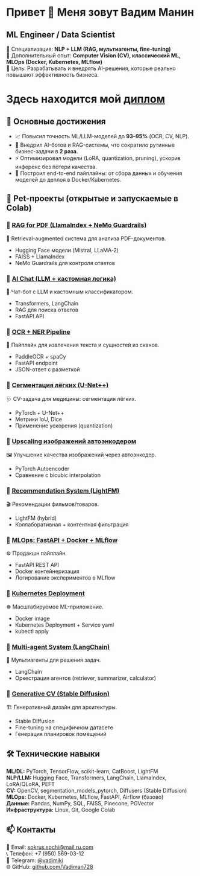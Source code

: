 # Привет 👋 Меня зовут Вадим Манин

## ML Engineer / Data Scientist  

🔹 Специализация: **NLP + LLM (RAG, мультиагенты, fine-tuning)**  
🔹 Дополнительный опыт: **Computer Vision (CV), классический ML, MLOps (Docker, Kubernetes, MLflow)**  
🔹 Цель: Разрабатывать и внедрять AI-решения, которые реально повышают эффективность бизнеса.  

# Здесь находится мой [диплом](https://github.com/Vadiman728/diplom)

## 🚀 Основные достижения
- 📈 Повысил точность ML/LLM-моделей до **93–95%** (OCR, CV, NLP).  
- 🤖 Внедрил AI-ботов и RAG-системы, что сократило рутинные бизнес-задачи в **2 раза**.  
- ⚡ Оптимизировал модели (LoRA, quantization, pruning), ускорив инференс без потери качества.  
- 🧩 Построил end-to-end пайплайны: от сбора данных и обучения моделей до деплоя в Docker/Kubernetes.  



## 💼 Pet-проекты (открытые и запускаемые в Colab)

### 🔹 [RAG for PDF (LlamaIndex + NeMo Guardrails)](https://github.com/Vadiman728/RAG-with-PDFfile)  
📖 Retrieval-augmented система для анализа PDF-документов.  
- Hugging Face модели (Mistral, LLaMA-2)  
- FAISS + LlamaIndex  
- NeMo Guardrails для контроля ответов  

### 🔹 [AI Chat (LLM + кастомная логика)](https://github.com/Vadiman728/ai_chat)  
🤖 Чат-бот с LLM и кастомным классификатором.  
- Transformers, LangChain  
- RAG для поиска ответов  
- FastAPI API  

### 🔹 [OCR + NER Pipeline](https://github.com/Vadiman728/OCR-NER)  
📄 Пайплайн для извлечения текста и сущностей из сканов.  
- PaddleOCR + spaCy  
- FastAPI endpoint  
- JSON-ответ с разметкой  

### 🔹 [Сегментация лёгких (U-Net++)](https://github.com/Vadiman728/segmentation-of-human-lungs-on-U-Net-duble-plus)  
🩺 CV-задача для медицины: сегментация лёгких.  
- PyTorch + U-Net++  
- Метрики IoU, Dice  
- Применение ускорения (quantization)  

### 🔹 [Upscaling изображений автоэнкодером](https://github.com/Vadiman728/Upscaling-with-autoencoder)  
🖼 Улучшение качества изображений через автоэнкодер.  
- PyTorch Autoencoder  
- Сравнение с bicubic interpolation  

### 🔹 [Recommendation System (LightFM)](https://github.com/Vadiman728/Recommender-System)  
🎬 Рекомендации фильмов/товаров.  
- LightFM (hybrid)  
- Коллаборативная + контентная фильтрация  

### 🔹 [MLOps: FastAPI + Docker + MLflow](https://github.com/Vadiman728/MLOps-API)  
⚙️ Продакшн пайплайн.  
- FastAPI REST API  
- Docker контейнеризация  
- Логирование экспериментов в MLflow  

### 🔹 [Kubernetes Deployment](https://github.com/Vadiman728/K8s-ML-Service)  
☸ Масштабируемое ML-приложение.  
- Docker image  
- Kubernetes Deployment + Service yaml  
- kubectl apply  

### 🔹 [Multi-agent System (LangChain)](https://github.com/Vadiman728/Multi-Agent-System)  
🧠 Мультиагенты для решения задач.  
- LangChain  
- Оркестрация агентов (retriever, summarizer, calculator)  

### 🔹 [Generative CV (Stable Diffusion)](https://github.com/Vadiman728/Generative-CV)  
🏗 Генеративный дизайн для архитектуры.  
- Stable Diffusion  
- Fine-tuning на специфичном датасете  
- Генерация планировок помещений  



## 🛠 Технические навыки
**ML/DL:** PyTorch, TensorFlow, scikit-learn, CatBoost, LightFM  
**NLP/LLM:** Hugging Face, Transformers, LangChain, LlamaIndex, LoRA/QLoRA, PEFT  
**CV:** OpenCV, segmentation_models_pytorch, Diffusers (Stable Diffusion)  
**MLOps:** Docker, Kubernetes, MLflow, FastAPI, Airflow (базово)  
**Данные:** Pandas, NumPy, SQL, FAISS, Pinecone, PGVector  
**Инфраструктура:** Linux, Git, Google Colab  



## 📫 Контакты
📧 Email: sokrus.sochi@mail.ru.com  
📞 Телефон: +7 (950) 569-03-12  
💬 Telegram: [@vadimiki](https://t.me/vadimiki)  
🌐 GitHub: [github.com/Vadiman728](https://github.com/Vadiman728)  
